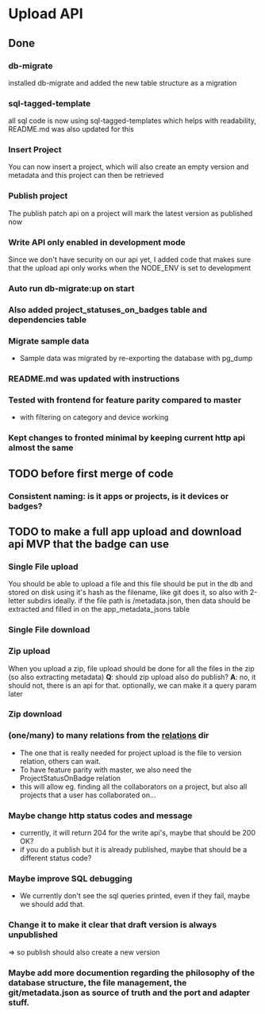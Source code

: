 # Upload API

## Done

### db-migrate

installed db-migrate and added the new table structure as a migration

### sql-tagged-template

all sql code is now using sql-tagged-templates which helps with readability, README.md was also updated for this

### Insert Project

You can now insert a project, which will also create an empty version and metadata and this project can then be retrieved

### Publish project

The publish patch api on a project will mark the latest version as published now

### Write API only enabled in development mode

Since we don't have security on our api yet, I added code that makes sure that the upload api only works when the NODE_ENV is set to development

### Auto run db-migrate:up on start

### Also added project_statuses_on_badges table and dependencies table

### Migrate sample data

- Sample data was migrated by re-exporting the database with pg_dump

### README.md was updated with instructions

### Tested with frontend for feature parity compared to master

- with filtering on category and device working

### Kept changes to fronted minimal by keeping current http api almost the same

## TODO before first merge of code

### Consistent naming: is it apps or projects, is it devices or badges?

## TODO to make a full app upload and download api MVP that the badge can use

### Single File upload

You should be able to upload a file and this file should be put in the db and stored on disk using it's hash as the filename, like git does it, so also with 2-letter subdirs ideally.
if the file path is /metadata.json, then data should be extracted and filled in on the app_metadata_jsons table

### Single File download

### Zip upload

When you upload a zip, file upload should be done for all the files in the zip (so also extracting metadata)
**Q**: should zip upload also do publish?
**A**: no, it should not, there is an api for that. optionally, we can make it a query param later

### Zip download

### (one/many) to many relations from the [relations](src/db/models/app/relations) dir

- The one that is really needed for project upload is the file to version relation, others can wait.
- To have feature parity with master, we also need the ProjectStatusOnBadge relation
- this will allow eg. finding all the collaborators on a project, but also all projects that a user has collaborated on...

### Maybe change http status codes and message

- currently, it will return 204 for the write api's, maybe that should be 200 OK?
- if you do a publish but it is already published, maybe that should be a different status code?

### Maybe improve SQL debugging

- We currently don't see the sql queries printed, even if they fail, maybe we should add that.

### Change it to make it clear that draft version is always unpublished

=> so publish should also create a new version

### Maybe add more documention regarding the philosophy of the database structure, the file management, the git/metadata.json as source of truth and the port and adapter stuff.
